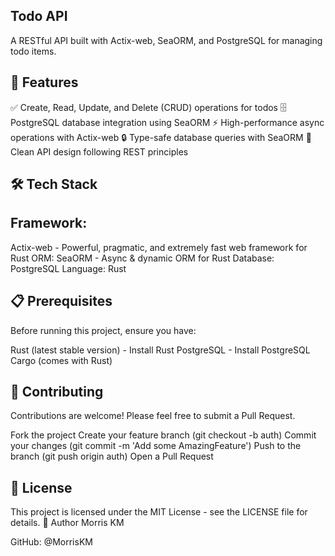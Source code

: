 ## Todo API
A RESTful API built with Actix-web, SeaORM, and PostgreSQL for managing todo items.
## 🚀 Features

✅ Create, Read, Update, and Delete (CRUD) operations for todos
🗄️ PostgreSQL database integration using SeaORM
⚡ High-performance async operations with Actix-web
🔒 Type-safe database queries with SeaORM
📝 Clean API design following REST principles

## 🛠️ Tech Stack

## Framework: 
Actix-web - Powerful, pragmatic, and extremely fast web framework for Rust
ORM: SeaORM - Async & dynamic ORM for Rust
Database: PostgreSQL
Language: Rust

## 📋 Prerequisites
Before running this project, ensure you have:

Rust (latest stable version) - Install Rust
PostgreSQL - Install PostgreSQL
Cargo (comes with Rust)

## 🤝 Contributing
Contributions are welcome! Please feel free to submit a Pull Request.

Fork the project
Create your feature branch (git checkout -b auth)
Commit your changes (git commit -m 'Add some AmazingFeature')
Push to the branch (git push origin auth)
Open a Pull Request

## 📝 License
This project is licensed under the MIT License - see the LICENSE file for details.
👤 Author
Morris KM

GitHub: @MorrisKM
